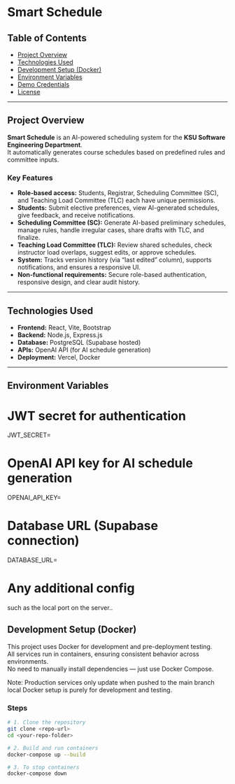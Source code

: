 # Smart Schedule

## Table of Contents
- [Project Overview](#project-overview)
- [Technologies Used](#technologies-used)
- [Development Setup (Docker)](#development-setup-docker)
- [Environment Variables](#environment-variables)
- [Demo Credentials](#demo-credentials)
- [License](#license)

---

## Project Overview

**Smart Schedule** is an AI-powered scheduling system for the **KSU Software Engineering Department**.  
It automatically generates course schedules based on predefined rules and committee inputs.

### Key Features
- **Role-based access:** Students, Registrar, Scheduling Committee (SC), and Teaching Load Committee (TLC) each have unique permissions.  
- **Students:** Submit elective preferences, view AI-generated schedules, give feedback, and receive notifications.  
- **Scheduling Committee (SC):** Generate AI-based preliminary schedules, manage rules, handle irregular cases, share drafts with TLC, and finalize.  
- **Teaching Load Committee (TLC):** Review shared schedules, check instructor load overlaps, suggest edits, or approve schedules.  
- **System:** Tracks version history (via “last edited” column), supports notifications, and ensures a responsive UI.  
- **Non-functional requirements:** Secure role-based authentication, responsive design, and clear audit history.

---

## Technologies Used
- **Frontend:** React, Vite, Bootstrap  
- **Backend:** Node.js, Express.js  
- **Database:** PostgreSQL (Supabase hosted)  
- **APIs:** OpenAI API (for AI schedule generation)  
- **Deployment:** Vercel, Docker 

---
## Environment Variables
# JWT secret for authentication
JWT_SECRET=

# OpenAI API key for AI schedule generation
OPENAI_API_KEY=

# Database URL (Supabase connection)
DATABASE_URL=

# Any additional config
such as the local port on the server..

## Development Setup (Docker)

This project uses Docker for development and pre-deployment testing.  
All services run in containers, ensuring consistent behavior across environments.  
No need to manually install dependencies — just use Docker Compose.

Note: Production services only update when pushed to the main branch
local Docker setup is purely for development and testing.

### Steps

```bash
# 1. Clone the repository
git clone <repo-url>
cd <your-repo-folder>

# 2. Build and run containers
docker-compose up --build

# 3. To stop containers
docker-compose down
